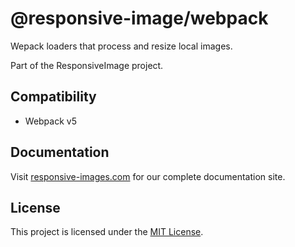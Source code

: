 # @responsive-image/webpack

Wepack loaders that process and resize local images.

Part of the ResponsiveImage project.

## Compatibility

- Webpack v5

## Documentation

Visit [responsive-images.com](https://responsive-images.com) for our complete documentation site.

## License

This project is licensed under the [MIT License](../../LICENSE.md).
